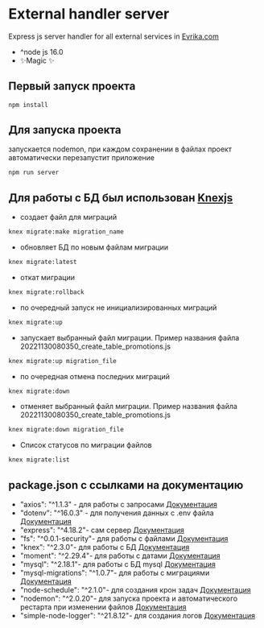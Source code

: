 # External handler server

Express js server handler for all external services in [Evrika.com](https://evrika.com/)

- ^node js 16.0
- ✨Magic ✨

## Первый запуск проекта
```bash
npm install
```

## Для запуска проекта
запускается nodemon, при каждом сохранении в файлах проект автоматически 
перезапустит приложение
```bash
npm run server
```

## Для работы с БД был использован [Knexjs](https://knexjs.org/)
- создает файл для миграций
```bash
knex migrate:make migration_name
```
- обновляет БД по новым файлам миграции
```bash
knex migrate:latest 
```
- откат миграции
```bash
knex migrate:rollback 
```
- по очередный запуск не инициализированных миграций 
```bash
knex migrate:up 
```
- запускает выбранный файл миграции.
Пример названия файла 20221130080350_create_table_promotions.js
```bash
knex migrate:up migration_file
```
- по очередная отмена последних миграций
```bash
knex migrate:down  
```
- отменяет выбранный файл миграции.
Пример названия файла 20221130080350_create_table_promotions.js
```bash
knex migrate:down migration_file  
```
- Список статусов по миграции файлов
```bash
knex migrate:list 
```


## package.json с ссылками на документацию
- "axios": "^1.1.3" - для работы с запросами [Документация](https://www.npmjs.com/package/axios)
- "dotenv": "^16.0.3" - для получения данных с .env файла [Документация](https://www.npmjs.com/package/dotenv)
- "express": "^4.18.2"- сам сервер [Документация](https://www.npmjs.com/package/express)
- "fs": "^0.0.1-security"- для работы с файлами [Документация](https://nodejs.org/api/fs.html)
- "knex": "^2.3.0"- для работы с БД [Документация](https://knexjs.org/)
- "moment": "^2.29.4"- для работы с датами [Документация](https://www.npmjs.com/package/moment)
- "mysql": "^2.18.1"- для работы с БД mysql [Документация](https://www.npmjs.com/package/mysql)
- "mysql-migrations": "^1.0.7"- для работы с миграциями [Документация](https://www.npmjs.com/package/mysql-migrations) 
- "node-schedule": "^2.1.0"- для создания крон задач [Документация](https://www.npmjs.com/package/node-schedule)
- "nodemon": "^2.0.20"- для запуска проекта и автоматического рестарта при изменении файлов [Документация](https://www.npmjs.com/package/nodemon)
- "simple-node-logger": "^21.8.12"- для создания логов [Документация](https://www.npmjs.com/package/simple-node-logger)
